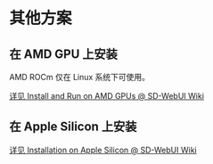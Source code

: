 # 其他方案

## 在 AMD GPU 上安装

AMD ROCm 仅在 Linux 系统下可使用。

[详见 Install and Run on AMD GPUs @ SD-WebUI Wiki](https://github.com/AUTOMATIC1111/stable-diffusion-webui/wiki/Install-and-Run-on-AMD-GPUs)


## 在 Apple Silicon 上安装

[详见 Installation on Apple Silicon @ SD-WebUI Wiki](https://github.com/AUTOMATIC1111/stable-diffusion-webui/wiki/Installation-on-Apple-Silicon)

